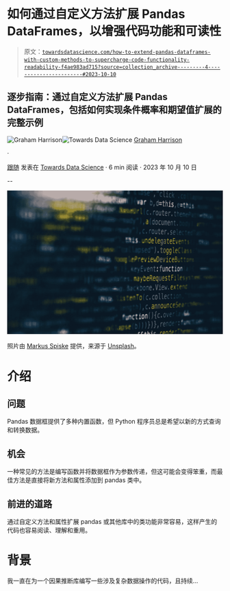 # 如何通过自定义方法扩展 Pandas DataFrames，以增强代码功能和可读性

> 原文：[`towardsdatascience.com/how-to-extend-pandas-dataframes-with-custom-methods-to-supercharge-code-functionality-readability-f4ae983ad715?source=collection_archive---------4-----------------------#2023-10-10`](https://towardsdatascience.com/how-to-extend-pandas-dataframes-with-custom-methods-to-supercharge-code-functionality-readability-f4ae983ad715?source=collection_archive---------4-----------------------#2023-10-10)

## **逐步指南：通过自定义方法扩展 Pandas DataFrames，包括如何实现条件概率和期望值扩展的完整示例**

[](https://grahamharrison-86487.medium.com/?source=post_page-----f4ae983ad715--------------------------------)![Graham Harrison](https://grahamharrison-86487.medium.com/?source=post_page-----f4ae983ad715--------------------------------)[](https://towardsdatascience.com/?source=post_page-----f4ae983ad715--------------------------------)![Towards Data Science](https://towardsdatascience.com/?source=post_page-----f4ae983ad715--------------------------------) [Graham Harrison](https://grahamharrison-86487.medium.com/?source=post_page-----f4ae983ad715--------------------------------)

·

[跟随](https://medium.com/m/signin?actionUrl=https%3A%2F%2Fmedium.com%2F_%2Fsubscribe%2Fuser%2Fbd1c93739f33&operation=register&redirect=https%3A%2F%2Ftowardsdatascience.com%2Fhow-to-extend-pandas-dataframes-with-custom-methods-to-supercharge-code-functionality-readability-f4ae983ad715&user=Graham+Harrison&userId=bd1c93739f33&source=post_page-bd1c93739f33----f4ae983ad715---------------------post_header-----------) 发表在 [Towards Data Science](https://towardsdatascience.com/?source=post_page-----f4ae983ad715--------------------------------) · 6 min 阅读 · 2023 年 10 月 10 日

--

[](https://medium.com/m/signin?actionUrl=https%3A%2F%2Fmedium.com%2F_%2Fbookmark%2Fp%2Ff4ae983ad715&operation=register&redirect=https%3A%2F%2Ftowardsdatascience.com%2Fhow-to-extend-pandas-dataframes-with-custom-methods-to-supercharge-code-functionality-readability-f4ae983ad715&source=-----f4ae983ad715---------------------bookmark_footer-----------)![](img/a15437590c86b85c8418a6056b45fb95.png)

照片由 [Markus Spiske](https://unsplash.com/@markusspiske?utm_source=unsplash&utm_medium=referral&utm_content=creditCopyText) 提供，来源于 [Unsplash](https://unsplash.com/photos/hvSr_CVecVI?utm_source=unsplash&utm_medium=referral&utm_content=creditCopyText)。

# 介绍

## 问题

Pandas 数据框提供了多种内置函数，但 Python 程序员总是希望以新的方式查询和转换数据。

## 机会

一种常见的方法是编写函数并将数据框作为参数传递，但这可能会变得笨重，而最佳方法是直接将新方法和属性添加到 pandas 类中。

## 前进的道路

通过自定义方法和属性扩展 pandas 或其他库中的类功能非常容易，这样产生的代码也容易阅读、理解和重用。

# 背景

我一直在为一个因果推断库编写一些涉及复杂数据操作的代码，且持续…
